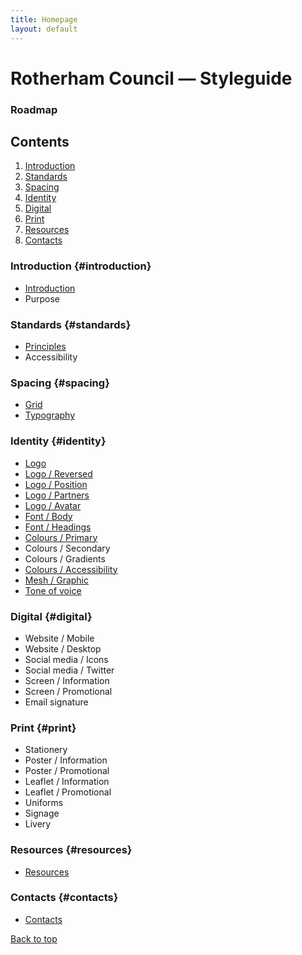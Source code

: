```yaml
---
title: Homepage
layout: default
---
```


# Rotherham Council — Styleguide
### Roadmap

## Contents
1. [Introduction](#introduction)
2. [Standards](#standards)
3. [Spacing](#spacing)
4. [Identity](#identity)
5. [Digital](#digital)
6. [Print](#print)
7. [Resources](#resources)
8. [Contacts](#contacts)

### Introduction {#introduction}
- [Introduction](/styleguide/introduction)
- Purpose

### Standards {#standards}
- [Principles](/styleguide/principles)
- Accessibility

### Spacing {#spacing}
- [Grid](/styleguide/grid)
- [Typography](/styleguide/typography)

### Identity {#identity}
- [Logo](/styleguide/logo)
- [Logo / Reversed](/styleguide/logo-reversed)
- [Logo / Position](/styleguide/logo-position)
- [Logo / Partners](/styleguide/logo-partners)
- [Logo / Avatar](/styleguide/avatar)
- [Font / Body](/styleguide/body)
- [Font / Headings](/styleguide/headings)
- [Colours / Primary](/styleguide/colours-primary)
- Colours / Secondary
- Colours / Gradients
- [Colours / Accessibility](/styleguide/colours-accessibility)
- [Mesh / Graphic](/styleguide/mesh-graphic)
- [Tone of voice](/styleguide/tone-of-voice)

### Digital {#digital}
- Website / Mobile
- Website / Desktop
- Social media / Icons
- Social media / Twitter
- Screen / Information
- Screen / Promotional
- Email signature

### Print {#print}
- Stationery
- Poster / Information
- Poster / Promotional
- Leaflet / Information
- Leaflet / Promotional
- Uniforms
- Signage
- Livery

### Resources {#resources}
- [Resources](/styleguide/resources)

### Contacts {#contacts}
- [Contacts](/styleguide/contacts)

<a href="#top">Back to top</a>
